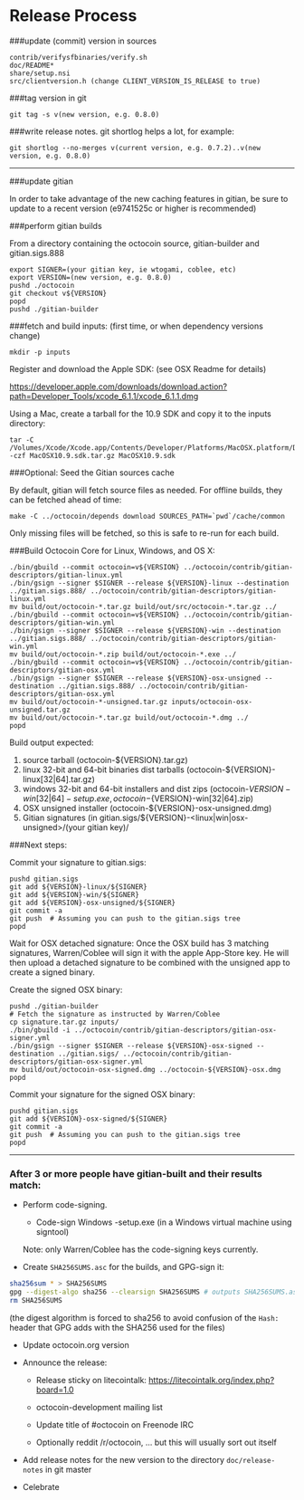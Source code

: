 Release Process
====================

###update (commit) version in sources

	contrib/verifysfbinaries/verify.sh
	doc/README*
	share/setup.nsi
	src/clientversion.h (change CLIENT_VERSION_IS_RELEASE to true)

###tag version in git

	git tag -s v(new version, e.g. 0.8.0)

###write release notes. git shortlog helps a lot, for example:

	git shortlog --no-merges v(current version, e.g. 0.7.2)..v(new version, e.g. 0.8.0)

* * *

###update gitian

 In order to take advantage of the new caching features in gitian, be sure to update to a recent version (e9741525c or higher is recommended)

###perform gitian builds

 From a directory containing the octocoin source, gitian-builder and gitian.sigs.888
  
	export SIGNER=(your gitian key, ie wtogami, coblee, etc)
	export VERSION=(new version, e.g. 0.8.0)
	pushd ./octocoin
	git checkout v${VERSION}
	popd
	pushd ./gitian-builder

###fetch and build inputs: (first time, or when dependency versions change)
 
	mkdir -p inputs

 Register and download the Apple SDK: (see OSX Readme for details)
 
 https://developer.apple.com/downloads/download.action?path=Developer_Tools/xcode_6.1.1/xcode_6.1.1.dmg
 
 Using a Mac, create a tarball for the 10.9 SDK and copy it to the inputs directory:
 
	tar -C /Volumes/Xcode/Xcode.app/Contents/Developer/Platforms/MacOSX.platform/Developer/SDKs/ -czf MacOSX10.9.sdk.tar.gz MacOSX10.9.sdk

###Optional: Seed the Gitian sources cache

  By default, gitian will fetch source files as needed. For offline builds, they can be fetched ahead of time:

	make -C ../octocoin/depends download SOURCES_PATH=`pwd`/cache/common

  Only missing files will be fetched, so this is safe to re-run for each build.

###Build Octocoin Core for Linux, Windows, and OS X:
  
	./bin/gbuild --commit octocoin=v${VERSION} ../octocoin/contrib/gitian-descriptors/gitian-linux.yml
	./bin/gsign --signer $SIGNER --release ${VERSION}-linux --destination ../gitian.sigs.888/ ../octocoin/contrib/gitian-descriptors/gitian-linux.yml
	mv build/out/octocoin-*.tar.gz build/out/src/octocoin-*.tar.gz ../
	./bin/gbuild --commit octocoin=v${VERSION} ../octocoin/contrib/gitian-descriptors/gitian-win.yml
	./bin/gsign --signer $SIGNER --release ${VERSION}-win --destination ../gitian.sigs.888/ ../octocoin/contrib/gitian-descriptors/gitian-win.yml
	mv build/out/octocoin-*.zip build/out/octocoin-*.exe ../
	./bin/gbuild --commit octocoin=v${VERSION} ../octocoin/contrib/gitian-descriptors/gitian-osx.yml
	./bin/gsign --signer $SIGNER --release ${VERSION}-osx-unsigned --destination ../gitian.sigs.888/ ../octocoin/contrib/gitian-descriptors/gitian-osx.yml
	mv build/out/octocoin-*-unsigned.tar.gz inputs/octocoin-osx-unsigned.tar.gz
	mv build/out/octocoin-*.tar.gz build/out/octocoin-*.dmg ../
	popd
  Build output expected:

  1. source tarball (octocoin-${VERSION}.tar.gz)
  2. linux 32-bit and 64-bit binaries dist tarballs (octocoin-${VERSION}-linux[32|64].tar.gz)
  3. windows 32-bit and 64-bit installers and dist zips (octocoin-${VERSION}-win[32|64]-setup.exe, octocoin-${VERSION}-win[32|64].zip)
  4. OSX unsigned installer (octocoin-${VERSION}-osx-unsigned.dmg)
  5. Gitian signatures (in gitian.sigs/${VERSION}-<linux|win|osx-unsigned>/(your gitian key)/

###Next steps:

Commit your signature to gitian.sigs:

	pushd gitian.sigs
	git add ${VERSION}-linux/${SIGNER}
	git add ${VERSION}-win/${SIGNER}
	git add ${VERSION}-osx-unsigned/${SIGNER}
	git commit -a
	git push  # Assuming you can push to the gitian.sigs tree
	popd

  Wait for OSX detached signature:
	Once the OSX build has 3 matching signatures, Warren/Coblee will sign it with the apple App-Store key.
	He will then upload a detached signature to be combined with the unsigned app to create a signed binary.

  Create the signed OSX binary:

	pushd ./gitian-builder
	# Fetch the signature as instructed by Warren/Coblee
	cp signature.tar.gz inputs/
	./bin/gbuild -i ../octocoin/contrib/gitian-descriptors/gitian-osx-signer.yml
	./bin/gsign --signer $SIGNER --release ${VERSION}-osx-signed --destination ../gitian.sigs/ ../octocoin/contrib/gitian-descriptors/gitian-osx-signer.yml
	mv build/out/octocoin-osx-signed.dmg ../octocoin-${VERSION}-osx.dmg
	popd

Commit your signature for the signed OSX binary:

	pushd gitian.sigs
	git add ${VERSION}-osx-signed/${SIGNER}
	git commit -a
	git push  # Assuming you can push to the gitian.sigs tree
	popd

-------------------------------------------------------------------------

### After 3 or more people have gitian-built and their results match:

- Perform code-signing.

    - Code-sign Windows -setup.exe (in a Windows virtual machine using signtool)

  Note: only Warren/Coblee has the code-signing keys currently.

- Create `SHA256SUMS.asc` for the builds, and GPG-sign it:
```bash
sha256sum * > SHA256SUMS
gpg --digest-algo sha256 --clearsign SHA256SUMS # outputs SHA256SUMS.asc
rm SHA256SUMS
```
(the digest algorithm is forced to sha256 to avoid confusion of the `Hash:` header that GPG adds with the SHA256 used for the files)

- Update octocoin.org version

- Announce the release:

  - Release sticky on litecointalk: https://litecointalk.org/index.php?board=1.0

  - octocoin-development mailing list

  - Update title of #octocoin on Freenode IRC

  - Optionally reddit /r/octocoin, ... but this will usually sort out itself

- Add release notes for the new version to the directory `doc/release-notes` in git master

- Celebrate 
